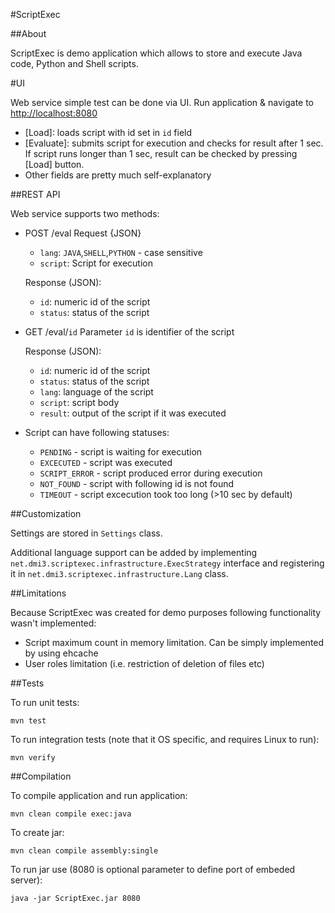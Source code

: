 #ScriptExec

##About

ScriptExec is demo application which allows to store and execute Java code, Python and Shell scripts. 

#UI

Web service simple test can be done via UI. Run application & navigate to <http://localhost:8080>

* [Load]: loads script with id set in `id` field
* [Evaluate]: submits script for execution and checks for result after 1 sec. If script runs longer than 1 sec, result can be checked by pressing [Load] button.
* Other fields are pretty much self-explanatory 

##REST API

Web service supports two methods: 

* POST /eval
  Request {JSON}
  * `lang`: `JAVA`,`SHELL`,`PYTHON` - case sensitive
  * `script`: Script for execution

  Response (JSON):
  * `id`: numeric id of the script
  * `status`: status of the script

* GET /eval/`id`
  Parameter `id` is identifier of the script

    Response (JSON):
  * `id`: numeric id of the script
  * `status`: status of the script
  * `lang`: language of the script
  * `script`: script body
  * `result`: output of the script if it was executed

* Script can have following statuses:
  * `PENDING` - script is waiting for execution
  * `EXCECUTED` - script was executed 
  * `SCRIPT_ERROR` - script produced error during execution
  * `NOT_FOUND` - script with following id is not found
  * `TIMEOUT` - script excecution took too long (>10 sec by default)

##Customization

Settings are stored in `Settings` class.

Additional language support can be added by implementing `net.dmi3.scriptexec.infrastructure.ExecStrategy` interface and registering it in `net.dmi3.scriptexec.infrastructure.Lang` class.

##Limitations

Because ScriptExec was created for demo purposes following functionality wasn't implemented:

* Script maximum count in memory limitation. Can be simply implemented by using ehcache
* User roles limitation (i.e. restriction of deletion of files etc)

##Tests

To run unit tests:

    mvn test

To run integration tests (note that it OS specific, and requires Linux to run):

    mvn verify

##Compilation

To compile application and run application:

    mvn clean compile exec:java

To create jar:

    mvn clean compile assembly:single

To run jar use (8080 is optional parameter to define port of embeded server):     

    java -jar ScriptExec.jar 8080 

